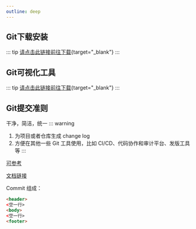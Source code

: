 ```yaml
---
outline: deep
---
```


## Git下载安装
::: tip
[请点击此链接前往下载](https://git-scm.com/){target="_blank"}
::: 

## Git可视化工具
::: tip
[请点击此链接前往下载](https://www.sourcetreeapp.com/){target="_blank"}
:::

## Git提交准则
干净，简洁，统一
::: warning
1. 为项目或者仓库生成 change log
2. 方便在其他一些 Git 工具使用，比如 CI/CD、代码协作和审计平台、发版工具等
:::

[可参考](https://github.com/angular/angular/commits/main)

[文档链接](https://github.com/angular/angular/blob/main/CONTRIBUTING.md#commit)

Commit 组成：
```html
<header>
<空一行>
<body>
<空一行>
<footer>
```